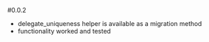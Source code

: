 #0.0.2
- delegate_uniqueness helper is available as a migration method
- functionality worked and tested 